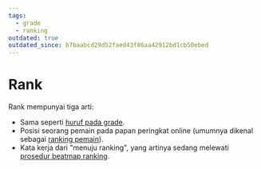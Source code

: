 ```yaml
---
tags:
  - grade
  - ranking
outdated: true
outdated_since: b7baabcd29d52faed43f86aa42912bd1cb50ebed
---
```


# Rank

Rank mempunyai tiga arti:

- Sama seperti [huruf pada grade](/wiki/Grade).
- Posisi seorang pemain pada papan peringkat online (umumnya dikenal sebagai [ranking pemain](/wiki/Ranking)).
- Kata kerja dari "menuju ranking", yang artinya sedang melewati [prosedur beatmap ranking](/wiki/Beatmap_ranking_procedure).
